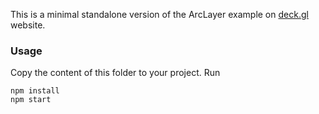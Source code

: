 This is a minimal standalone version of the ArcLayer example
on [deck.gl](http://deck.gl) website.

### Usage
Copy the content of this folder to your project. Run
```
npm install
npm start
```
